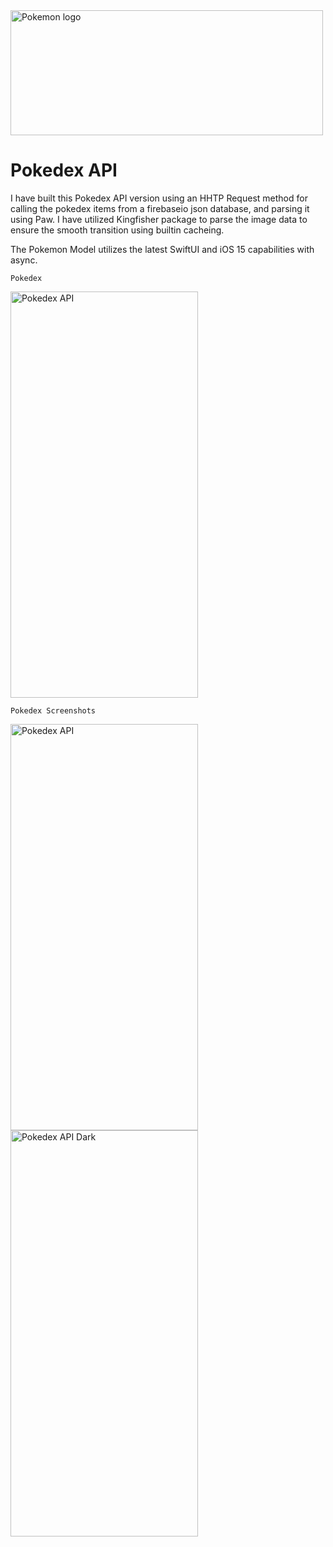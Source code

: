 <img src="https://user-images.githubusercontent.com/84573770/131421587-26c616d1-dddb-4a0d-9071-02ea3f6ed1af.png" alt="Pokemon logo" width="500" height="200">


# Pokedex API

I have built this Pokedex API version using an HHTP Request method for calling the pokedex items from a firebaseio json database, and parsing it using Paw. I have utilized Kingfisher package to parse the image data to ensure the smooth transition using builtin cacheing. 

The Pokemon Model utilizes the latest SwiftUI and iOS 15 capabilities with async.



    Pokedex


<img src="https://user-images.githubusercontent.com/84573770/136012030-e5b75193-acda-420b-baad-0baa3e652a16.mov" alt="Pokedex API" width="300" height="650">  


    Pokedex Screenshots
    

<img src="https://user-images.githubusercontent.com/84573770/136012051-c4616391-ae4d-4f2d-a2f7-4679c517439a.png" alt="Pokedex API" width="300" height="650"> <img src="https://user-images.githubusercontent.com/84573770/136012005-6b871614-1bd5-4a90-8b2f-93d8275bb2bc.png" alt="Pokedex API Dark" width="300" height="650">



